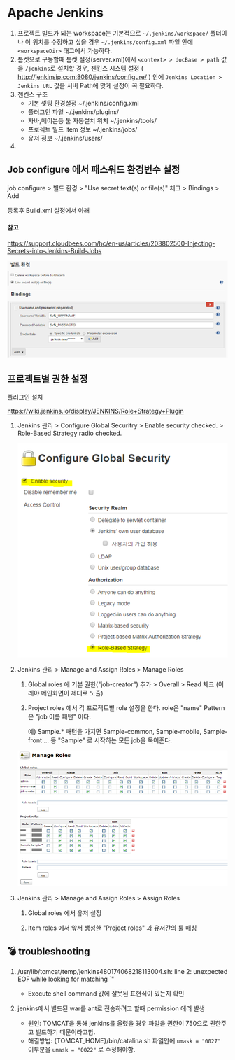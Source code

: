 # Apache Jenkins

1. 프로젝트 빌드가 되는 workspace는 기본적으로 `~/.jenkins/workspace/` 폴더이나 이 위치를 수정하고 싶을 경우 `~/.jenkins/config.xml` 파일 안에 `<workspaceDir>` 태그에서 가능하다.
1. 톰켓으로 구동할때 톰켓 설정(server.xml)에서 `<context> > docBase > path` 값을 `/jenkins`로 설치할 경우, 젠킨스 시스템 설정 ( http://jenkinsip.com:8080/jenkins/configure/ ) 안에 `Jenkins Location > Jenkins URL` 값을 서버 Path에 맞게 설정이 꼭 필요하다.
1. 젠킨스 구조
    - 기본 셋팅 환경설정 ~/.jenkins/config.xml
    - 플러그인 파일 ~/.jenkins/plugins/
    - 자바,메이븐등 툴 자동설치 위치 ~/.jenkins/tools/
    - 프로젝트 빌드 Item 정보 ~/.jenkins/jobs/
    - 유저 정보 ~/.jenkins/users/
1.

## Job configure 에서 패스워드 환경변수 설정

job configure > 빌드 환경 > "Use secret text(s) or file(s)" 체크 > Bindings > Add

등록후 Build.xml 설정에서 아래
#### 참고
https://support.cloudbees.com/hc/en-us/articles/203802500-Injecting-Secrets-into-Jenkins-Build-Jobs

![패스워드 환경변수 설정](./images/binding-secret-text.PNG)


## 프로젝트별 권한 설정

플러그인 설치

https://wiki.jenkins.io/display/JENKINS/Role+Strategy+Plugin

1. Jenkins 관리 > Configure Global Securitry > Enable security checked. > Role-Based Strategy radio checked.

    ![Enable security](./images/role-strategy-01.png)

1. Jenkins 관리 > Manage and Assign Roles > Manage Roles

    1. Global roles 에 기본 권한("job-creator") 추가 > Overall > Read 체크 (이래야 메인화면이 제대로 노출)

    1. Project roles 에서 각 프로젝트별 role 설정을 한다. role은 "name" Pattern은 "job 이름 패턴" 이다.

        예) Sample.* 패턴을 가지면 Sample-common, Sample-mobile, Sample-front ... 등 "Sample" 로 시작하는 모든 job을 묶어준다.

     ![global role](./images/role-strategy-04.png)

1. Jenkins 관리 > Manage and Assign Roles > Assign Roles

    1. Global roles 에서 유저 설정

    1. Item roles 에서 앞서 생성한 "Project roles" 과 유저간의 룰 매칭



## :bomb: troubleshooting
1. /usr/lib/tomcat/temp/jenkins480174068218113004.sh: line 2: unexpected EOF while looking for matching `"'
    - Execute shell command 값에 잘못된 표현식이 있는지 확인

1. jenkins에서 빌드된 war를 ant로 전송하려고 할때 permission 에러 발생
    - 원인: TOMCAT을 통해 jenkins를 올렸을 경우 파일을 권한이 750으로 권한주고 빌드하기 때문이라고함.
    - 해결방법: {TOMCAT_HOME}/bin/catalina.sh  파일안에 `umask = "0027"` 이부분을 `umask = "0022"` 로 수정해야함.